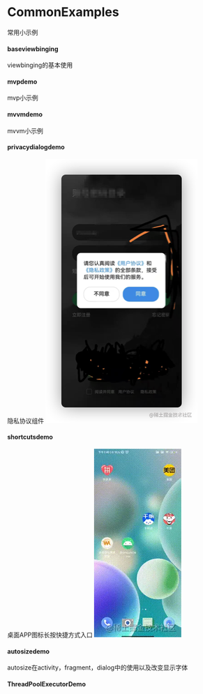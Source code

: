 # CommonExamples
常用小示例

#### baseviewbinging
 viewbinging的基本使用

#### mvpdemo
 mvp小示例

#### mvvmdemo
 mvvm小示例

#### privacydialogdemo
 隐私协议组件
 ![img_1.png](img_1.png)

#### shortcutsdemo
 桌面APP图标长按快捷方式入口
 ![img.png](img.png)

#### autosizedemo
 autosize在activity，fragment，dialog中的使用以及改变显示字体

#### ThreadPoolExecutorDemo
